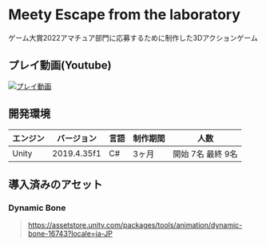 # Meety Escape from the laboratory
ゲーム大賞2022アマチュア部門に応募するために制作した3Dアクションゲーム
## プレイ動画(Youtube)
[![プレイ動画](https://img.youtube.com/vi/lQjepa-qE5U/0.jpg)](https://www.youtube.com/watch?v=lQjepa-qE5U)
## 開発環境

| エンジン | バージョン  | 言語 | 制作期間 | 人数 |
| ---------- | ----------- | ----------- | ----------- | ----------- |
| Unity      | 2019.4.35f1 | C# | 3ヶ月 | 開始 7名 最終 9名 |

## 導入済みのアセット
### Dynamic Bone
> https://assetstore.unity.com/packages/tools/animation/dynamic-bone-16743?locale=ja-JP
